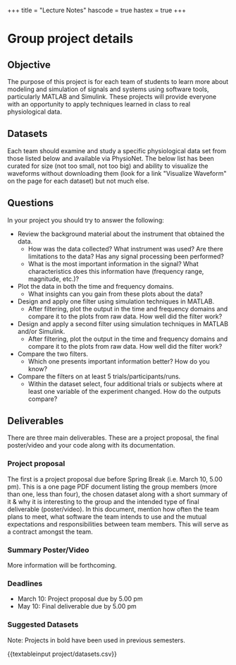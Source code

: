 +++
title = "Lecture Notes"
hascode = true
hastex = true
+++


# Group project details

## Objective
The purpose of this project is for each team of students to learn more about 
modeling and simulation of signals and systems using software tools,
particularly MATLAB and Simulink. These projects will provide everyone with an
opportunity to apply techniques learned in class to real physiological data.

## Datasets
Each team should examine and study a specific physiological data set from
those listed below and available via PhysioNet. The below list has been curated
for size (not too small, not too big) and ability to visualize the waveforms
without downloading them (look for a link "Visualize Waveform" on the page for
each dataset) but not much else. 


## Questions
In your project you should try to answer the following:

- Review the background material about the instrument that obtained the data.
  * How was the data collected? What instrument was used? Are there limitations
    to the data? Has any signal processing been performed?
  * What is the most important information in the signal? What characteristics does
    this information have (frequency range, magnitude, etc.)?
- Plot the data in both the time and frequency domains.
  * What insights can you gain from these plots about the data?
- Design and apply one filter using simulation techniques in MATLAB.
  * After filtering, plot the output in the time and frequency domains and
    compare it to the plots from raw data. How well did the filter work?
- Design and apply a second filter using simulation techniques in MATLAB and/or Simulink.
  * After filtering, plot the output in the time and frequency domains and
    compare it to the plots from raw data. How well did the filter work?
- Compare the two filters.
  * Which one presents important information better? How do you know?
- Compare the filters on at least 5 trials/participants/runs.
  * Within the dataset select, four additional trials or subjects where at least
   one variable of the experiment changed. How do the outputs compare?

## Deliverables

There are three main deliverables. These are a project proposal, the final
poster/video and your code along with its documentation. 


### Project proposal

The first is a project proposal due before Spring Break (i.e. March 10, 5.00
pm). This is a one page PDF document listing the group members (more than one,
less than four), the chosen dataset along with a short summary of it & why it is
interesting to the group and the intended type of final deliverable
(poster/video). In this document, mention how often the team plans to meet,
what software the team intends to use and the mutual expectations and
responsibilities between team members. This will serve as a contract amongst
the team. 


### Summary Poster/Video

More information will be forthcoming. 

### Deadlines

- March 10: Project proposal due by 5.00 pm
- May 10: Final deliverable due by 5.00 pm


### Suggested Datasets

Note: Projects in bold have been used in previous semesters. 

{{textableinput project/datasets.csv}}
